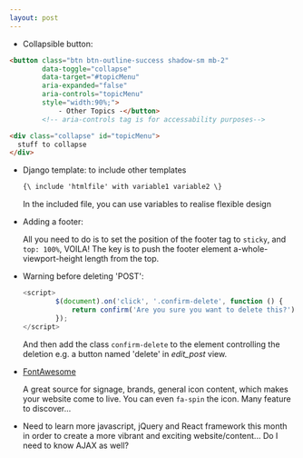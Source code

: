 ```yaml
---
layout: post
---
```

* Collapsible button:

```html
<button class="btn btn-outline-success shadow-sm mb-2" 
        data-toggle="collapse" 
        data-target="#topicMenu" 
        aria-expanded="false" 
        aria-controls="topicMenu" 
        style="width:90%;">
  			- Other Topics -</button>
        <!-- aria-controls tag is for accessability purposes-->

<div class="collapse" id="topicMenu">
  stuff to collapse
</div>
```



* Django template: to include other templates

  ```html
  {\ include 'htmlfile' with variable1 variable2 \}
  ```

  In the included file, you can use variables to realise flexible design

  

* Adding a footer:

  All you need to do is to set the position of the footer tag to `sticky`, and `top: 100%`, VOILA! The key is to push the footer element a-whole-viewport-height length from the top.

* Warning before deleting 'POST':

  ```javascript
  <script>
          $(document).on('click', '.confirm-delete', function () {
              return confirm('Are you sure you want to delete this?');
          });
  </script>
  ```

  And then add the class `confirm-delete` to the element controlling the deletion e.g. a button named 'delete' in *edit_post* view.

  

* [FontAwesome](https://fontawesome.com/)

  A great source for signage, brands, general icon content, which makes your website come to live. You can even `fa-spin` the icon. Many feature to discover...

* Need to learn more javascript, jQuery and React framework this month in order to create a more vibrant and exciting website/content... Do I need to know AJAX as well?

